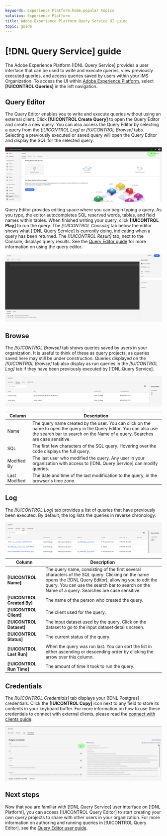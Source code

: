 ```yaml
---
keywords: Experience Platform;home;popular topics
solution: Experience Platform
title: Adobe Experience Platform Query Service UI guide
topic: guide
---
```


# [!DNL Query Service] guide

The Adobe Experience Platform [!DNL Query Service] provides a user interface that can be used to write and execute queries, view previously executed queries, and access queries saved by users within your IMS Organization. To access the UI within [Adobe Experience Platform][platform-ui], select **[!UICONTROL Queries]** in the left navigation.

## Query Editor

The Query Editor enables you to write and execute queries without using an external client. Click **[!UICONTROL Create Query]** to open the Query Editor and create a new query. You can also access the Query Editor by selecting a query from the *[!UICONTROL Log]* or *[!UICONTROL Browse]* tabs. Selecting a previously executed or saved query will open the Query Editor and display the SQL for the selected query.

![Image](../images/queries/ui-overview/overview.png)

Query Editor provides editing space where you can begin typing a query. As you type, the editor autocompletes SQL reserved words, tables, and field names within tables. When finished writing your query, click **[!UICONTROL Play]** to run the query. The *[!UICONTROL Console]* tab below the editor shows what [!DNL Query Service] is currently doing, indicating when a query has been returned. The *[!UICONTROL Result]* tab, next to the Console, displays query results. See the [Query Editor guide][query-editor] for more information on using the query editor.

![Image](../images/queries/ui-overview/query-editor.png)

## Browse

The *[!UICONTROL Browse]* tab shows queries saved by users in your organization. It is useful to think of these as query projects, as queries saved here may still be under construction. Queries displayed on the *[!UICONTROL Browse]* tab also display as run queries in the *[!UICONTROL Log]* tab if they have been previously executed by [!DNL Query Service].

![Image](../images/queries/ui-overview/browse.png)

| Column | Description |
| --- | --- |
| Name | The query name created by the user. You can click on the name to open the query in the Query Editor. You can also use the search bar to search on the Name of a query. Searches are case sensitive. |
| SQL | The first few characters of the SQL query. Hovering over the code displays the full query. |
| Modified By | The last user who modified the query. Any user in your organization with access to [!DNL Query Service] can modify queries. |
| Last Modified | The date and time of the last modification to the query, in the browser's time zone. |

## Log

The *[!UICONTROL Log]* tab provides a list of queries that have previously been executed. By default, the log lists the queries in reverse chronology.

![Image](../images/queries/ui-overview/log.png)

| Column | Description |
| --- | --- |
| **[!UICONTROL Name]** | The query name, consisting of the first several characters of the SQL query. Clicking on the name opens the [!DNL Query Editor], allowing you to edit the query. You can use the search bar to search on the Name of a query. Searches are case sensitive. |
| **[!UICONTROL Created By]** | The name of the person who created the query. |
| **[!UICONTROL Client]** | The client used for the query. |
| **[!UICONTROL Dataset]** | The input dataset used by the query. Click on the dataset to go to the input dataset details screen. |
|**[!UICONTROL Status]** | The current status of the query. |
| **[!UICONTROL Last Run]** | When the query was run last. You can sort the list in either ascending or descending order by clicking the arrow over this column. |
| **[!UICONTROL Run Time]** | The amount of time it took to run the query. |

## Credentials

The *[!UICONTROL Credentials]* tab displays your [!DNL Postgres] credentials. Click the **[!UICONTROL Copy]** icon next to any field to store its contents in your keyboard buffer. For more information on how to use these credentials to connect with external clients, please read the [connect with clients guide][connect-clients].

![Image](../images/queries/ui-overview/credentials.png)

## Next steps

Now that you are familiar with [!DNL Query Service] user interface on [!DNL Platform], you can access [!UICONTROL Query Editor] to start creating your own query projects to share with other users in your organization. For more information on authoring and running queries in [!UICONTROL Query Editor], see the [Query Editor user guide][query-editor].

[platform-ui]: https://platform.adobe.com
[query-editor]: user-guide.md
[connect-clients]: ../clients/overview.md